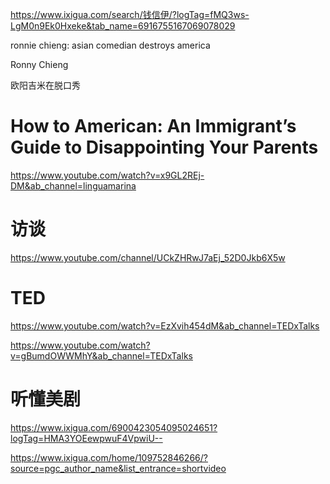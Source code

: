 https://www.ixigua.com/search/钱信伊/?logTag=fMQ3ws-LgM0n9Ek0Hxeke&tab_name=6916755167069078029

ronnie chieng:
asian comedian destroys america

Ronny Chieng 

欧阳吉米在脱口秀
# How to American: An Immigrant’s Guide to Disappointing Your Parents
https://www.youtube.com/watch?v=x9GL2REj-DM&ab_channel=linguamarina

# 访谈
https://www.youtube.com/channel/UCkZHRwJ7aEj_52D0Jkb6X5w

# TED
https://www.youtube.com/watch?v=EzXvih454dM&ab_channel=TEDxTalks

https://www.youtube.com/watch?v=gBumdOWWMhY&ab_channel=TEDxTalks


# 听懂美剧
https://www.ixigua.com/6900423054095024651?logTag=HMA3YOEewpwuF4VpwiU--


https://www.ixigua.com/home/109752846266/?source=pgc_author_name&list_entrance=shortvideo

